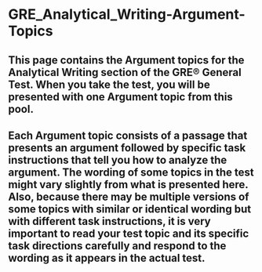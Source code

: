 # GRE_Analytical_Writing-Argument-Topics

## This page contains the Argument topics for the Analytical Writing section of the GRE® General Test. When you take the test, you will be presented with one Argument topic from this pool.

## Each Argument topic consists of a passage that presents an argument followed by specific task instructions that tell you how to analyze the argument. The wording of some topics in the test might vary slightly from what is presented here. Also, because there may be multiple versions of some topics with similar or identical wording but with different task instructions, it is very important to read your test topic and its specific task directions carefully and respond to the wording as it appears in the actual test.


